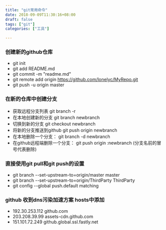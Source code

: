 ```yaml
---
title: "git常用命令"
date: 2018-09-09T11:30:16+08:00
draft: false
tags: ["git"]
categories: ["工具"]

---
```


### 创建新的github仓库

- git init
- git add README.md
- git commit -m "readme.md"
- git remote add origin https://github.com/lonelyc/MyRepo.git
- git push -u origin master

### 在新的仓库中创建分支
- 获取远程分支列表 git branch -r
- 在本地创建新的分支 git branch newbranch
- 切换到新的分支 git checkout newbranch
- 将新的分支推送到github git push origin newbranch
- 在本地删除一个分支： git branch -d newbranch
- 在github远程端删除一个分支： git push origin :newbranch (分支名前的冒号代表删除)

### 直接使用git pull和git push的设置
- git branch --set-upstream-to=origin/master master
- git branch --set-upstream-to=origin/ThirdParty ThirdParty
- git config --global push.default matching

### github 收到dns污染加速方案 hosts中添加 
- 192.30.253.112 github.com
- 203.208.39.99 assets-cdn.github.com
- 151.101.72.249 github.global.ssl.fastly.net

